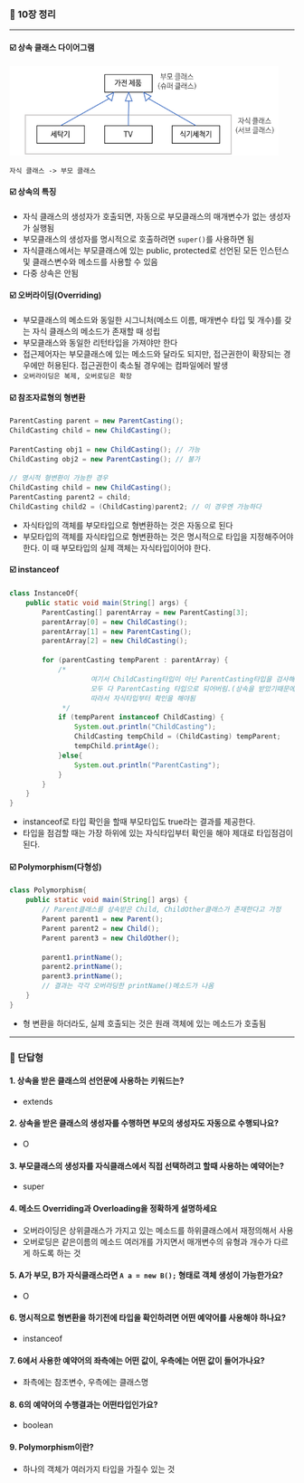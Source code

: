 ### 💭 10장 정리

---

#### ☑️ 상속 클래스 다이어그램

![img.png](img.png)

`자식 클래스 -> 부모 클래스`

#### ☑️ 상속의 특징

- 자식 클래스의 생성자가 호출되면, 자동으로 부모클래스의 매개변수가 없는 생성자가 실행됨
- 부모클래스의 생성자를 명시적으로 호출하려면 `super()`를 사용하면 됨
- 자식클래스에서는 부모클래스에 있는 public, protected로 선언된 모든 인스턴스 및 클래스변수와 메소드를 사용할 수 있음
- 다중 상속은 안됨

#### ☑️ 오버라이딩(Overriding)

- 부모클래스의 메소드와 동일한 시그니처(메소드 이름, 매개변수 타입 및 개수)를 갖는 자식 클래스의 메소드가 존재할 때 성립
- 부모클래스와 동일한 리턴타입을 가져야만 한다
- 접근제어자는 부모클래스에 있는 메소드와 달라도 되지만, 접근권한이 확장되는 경우에만 허용된다. 접근권한이 축소될 경우에는 컴파일에러 발생
- `오버라이딩은 복제, 오버로딩은 확장`

#### ☑️ 참조자료형의 형변환

```java
ParentCasting parent = new ParentCasting();
ChildCasting child = new ChildCasting();

ParentCasting obj1 = new ChildCasting(); // 가능
ChildCasting obj2 = new ParentCasting(); // 불가

// 명시적 형변환이 가능한 경우
ChildCasting child = new ChildCasting();
ParentCasting parent2 = child;
ChildCasting child2 = (ChildCasting)parent2; // 이 경우엔 가능하다
```

- 자식타입의 객체를 부모타입으로 형변환하는 것은 자동으로 된다
- 부모타입의 객체를 자식타입으로 형변환하는 것은 명시적으로 타입을 지정해주어야 한다. 이 때 부모타입의 실제 객체는 자식타입이어야 한다.

#### ☑️ instanceof

```java
class InstanceOf{
    public static void main(String[] args) {
        ParentCasting[] parentArray = new ParentCasting[3];
        parentArray[0] = new ChildCasting();
        parentArray[1] = new ParentCasting();
        parentArray[2] = new ChildCasting();

        for (parentCasting tempParent : parentArray) {
            /*
                    여기서 ChildCasting타입이 아닌 ParentCasting타입을 검사해버리면,
                    모두 다 ParentCasting 타입으로 되어버림.(상속을 받았기때문에)
                    따라서 자식타입부터 확인을 해야됨
             */
            if (tempParent instanceof ChildCasting) {
                System.out.println("ChildCasting");
                ChildCasting tempChild = (ChildCasting) tempParent;
                tempChild.printAge();
            }else{
                System.out.println("ParentCasting");
            }
        }
    }
}
```

- instanceof로 타입 확인을 할때 부모타입도 true라는 결과를 제공한다.
- 타입을 점검할 때는 가장 하위에 있는 자식타입부터 확인을 해야 제대로 타입점검이 된다.

#### ☑️ Polymorphism(다형성)

```java
class Polymorphism{
    public static void main(String[] args) {
        // Parent클래스를 상속받은 Child, ChildOther클래스가 존재한다고 가정
        Parent parent1 = new Parent();
        Parent parent2 = new Child();
        Parent parent3 = new ChildOther();
        
        parent1.printName();
        parent2.printName();
        parent3.printName();
        // 결과는 각각 오버라딩한 printName()메소드가 나옴
    }
}
```

- 형 변환을 하더라도, 실제 호출되는 것은 원래 객체에 있는 메소드가 호출됨

---

### 💭 단답형

#### 1. 상속을 받은 클래스의 선언문에 사용하는 키워드는?

- extends

#### 2. 상속을 받은 클래스의 생성자를 수행하면 부모의 생성자도 자동으로 수행되나요?

- O

#### 3. 부모클래스의 생성자를 자식클래스에서 직접 선택하려고 할때 사용하는 예약어는?

- super

#### 4. 메소드 Overriding과 Overloading을 정확하게 설명하세요

- 오버라이딩은 상위클래스가 가지고 있는 메소드를 하위클래스에서 재정의해서 사용
- 오버로딩은 같은이름의 메소드 여러개를 가지면서 매개변수의 유형과 개수가 다르게 하도록 하는 것

#### 5. A가 부모, B가 자식클래스라면 `A a = new B();` 형태로 객체 생성이 가능한가요?

- O

#### 6. 명시적으로 형변환을 하기전에 타입을 확인하려면 어떤 예약어를 사용해야 하나요?

- instanceof

#### 7. 6에서 사용한 예약어의 좌측에는 어떤 값이, 우측에는 어떤 값이 들어가나요?

- 좌측에는 참조변수, 우측에는 클래스명

#### 8. 6의 예약어의 수행결과는 어떤타입인가요?

- boolean

#### 9. Polymorphism이란?

- 하나의 객체가 여러가지 타입을 가질수 있는 것